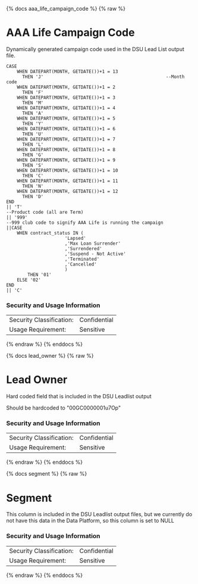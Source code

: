 {% docs aaa_life_campaign_code %}
{% raw %}

<a name="aaa_life_campaign_code"></a>
# AAA Life Campaign Code
Dynamically generated campaign code used in the DSU Lead List output file.

```
CASE
    WHEN DATEPART(MONTH, GETDATE())+1 = 13
      THEN 'J'												--Month code
    WHEN DATEPART(MONTH, GETDATE())+1 = 2
      THEN 'F'
    WHEN DATEPART(MONTH, GETDATE())+1 = 3
      THEN 'M'
    WHEN DATEPART(MONTH, GETDATE())+1 = 4
      THEN 'A'
    WHEN DATEPART(MONTH, GETDATE())+1 = 5
      THEN 'Y'
    WHEN DATEPART(MONTH, GETDATE())+1 = 6
      THEN 'U'
    WHEN DATEPART(MONTH, GETDATE())+1 = 7
      THEN 'L'
    WHEN DATEPART(MONTH, GETDATE())+1 = 8
      THEN 'G'
    WHEN DATEPART(MONTH, GETDATE())+1 = 9
      THEN 'S'
    WHEN DATEPART(MONTH, GETDATE())+1 = 10
      THEN 'C'
    WHEN DATEPART(MONTH, GETDATE())+1 = 11
      THEN 'N'
    WHEN DATEPART(MONTH, GETDATE())+1 = 12
      THEN 'D'
END
|| 'T'																					--Product code (all are Term)
|| '999'																					--999 club code to signify AAA Life is running the campaign
||CASE
    WHEN contract_status IN (
                      'Lapsed'
                      ,'Max Loan Surrender'
                      ,'Surrendered'
                      ,'Suspend - Not Active'
                      ,'Terminated'
                      ,'Cancelled'
                      )
        THEN '01'
    ELSE '02'
END
|| 'C' 
```
### Security and Usage Information
|     |     |
| --- | --- |
| Security Classification: | Confidential |
| Usage Requirement:       | Sensitive |

{% endraw %}
{% enddocs %}

{% docs lead_owner %}
{% raw %}

<a name="lead_owner"></a>
# Lead Owner
Hard coded field that is included in the DSU Leadlist output

Should be hardcoded to "00GC0000001u7Op"

### Security and Usage Information
|     |     |
| --- | --- |
| Security Classification: | Confidential |
| Usage Requirement:       | Sensitive |

{% endraw %}
{% enddocs %}

{% docs segment %}
{% raw %}

<a name="segment"></a>
# Segment
This column is included in the DSU Leadlist output files, but we currently do not have this data
in the Data Platform, so this column is set to NULL

### Security and Usage Information
|     |     |
| --- | --- |
| Security Classification: | Confidential |
| Usage Requirement:       | Sensitive |

{% endraw %}
{% enddocs %}